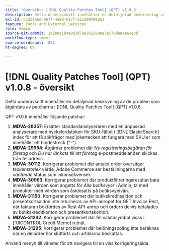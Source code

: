 ```yaml
---
title: 'Översikt: [!DNL Quality Patches Tool] (QPT) v1.0.8'
description: Detta underavsnitt innehåller en detaljerad beskrivning av de problem som åtgärdats av patcharna i [!DNL Quality Patches Tool] (QPT) v1.0.8.
exl-id: 6cd3eabe-067f-4e80-b17f-561290499261
feature: Tools and External Services
role: Admin
source-git-commit: 1d2e0c1b4a8e3d79a362500ee3ec7bde84a6ce0d
workflow-type: tm+mt
source-wordcount: '253'
ht-degree: 0%

---
```


# [!DNL Quality Patches Tool] (QPT) v1.0.8 - översikt

Detta underavsnitt innehåller en detaljerad beskrivning av de problem som åtgärdats av patcharna i [!DNL Quality Patches Tool] (QPT) v1.0.8.

QPT v1.0.8 innehåller följande patchar:

1. **MDVA-28357**: Ersätter standardanalyseraren med en anpassad analyserare med nyckelordstoken för SKU-fältet i [!DNL ElasticSearch] index för att få sökfrågor med jokertecken att fungera med SKU:er som innehåller ett bindestreck (&quot;-&quot;).
1. **MDVA-29954**: Åtgärdar problemet där *Ny registreringsbegäran för företag* och *Du har länkats till ett företag* e-postmeddelanden skickas från fel adress.
1. **MDVA-30112**: Korrigerar problemet där antalet order överstiger *teckenstorlek* värde, Adobe Commerce ser beställningarna med *väntande* status som inkonsekvenser.
1. **MDVA-30963**: Korrigerar problemet där produktfiltreringsresultat bara innehåller värden som angetts för *Alla butiksvyer* i Admin, ta med produkter med värden som åsidosatts på butiksvynivån.
1. **MDVA-31150**: Korrigerar problemet där butikskreditsaldon och presentkortsaldon inte returneras av API-anropet för GET Invoice Rest, när fakturan bokfördes av Rest API-anrop och ordern delvis betalades av butikskreditkonton och presentkortskonton.
1. **MDVA-31242**: Korrigerar problemet där fel valutasymbol visas i [!UICONTROL Credit Memo] rutnät.
1. **MDVA-31295**: Korrigerar problemet där belöningspoäng inte beräknas när en delorder har slutförts och artiklarna beskattas.

Använd menyn till vänster för att navigera till en viss korrigeringssida.
